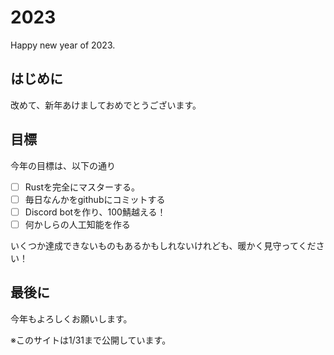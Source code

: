 # 2023
Happy new year of 2023.

## はじめに
改めて、新年あけましておめでとうございます。

## 目標
今年の目標は、以下の通り

- [ ] Rustを完全にマスターする。
- [ ] 毎日なんかをgithubにコミットする
- [ ] Discord botを作り、100鯖越える！
- [ ] 何かしらの人工知能を作る

いくつか達成できないものもあるかもしれないけれども、暖かく見守ってください！

## 最後に
今年もよろしくお願いします。

※このサイトは1/31まで公開しています。

